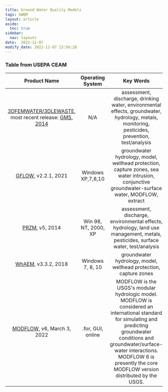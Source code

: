 ```yaml
---
title: Ground Water Quality Models 
tags: GWQM
layout: article
aside:
  toc: true
sidebar:
  nav: layouts
date:  2022-11-07
modify_date: 2022-11-07 13:56:28
---
```


### Table from USEPA CEAM

Product Name|Operating System|Key Words|Maintained By
:-:|:-:|:-:|:-:
[3DFEMWATER/3DLEWASTE](https://www.epa.gov/ceam/3dfemwater3dlewaste), most recent release: [GMS, 2014][GMS]|N/A|assessment, discharge, drinking water, environmental effects, groundwater, hydrology, metals, monitoring, pesticides, prevention, test/analysis|CEAM
[GFLOW](https://www.epa.gov/ceam/gflow-groundwater-flow-analytic-element-model), v2.2.1, 2021|Windows XP,7,8,10|groundwater hydrology, model, wellhead protection, capture zones, sea water intrusion, conjunctive groundwater-surface water, MODFLOW, extract|CEAM
[PRZM](https://www.epa.gov/ceam/przm-version-index), v5, 2014|Win 98, NT, 2000, XP|assessment, discharge, environmental effects, hydrology, land use management, metals, pesticides, surface water, test/analysis|CEAM
[WhAEM](https://www.epa.gov/ceam/wellhead-analytic-element-model-whaem), v3.3.2, 2018|Windows 7,  8, 10|groundwater hydrology, model, wellhead protection, capture zones|CEAM
[MODFLOW](https://www.usgs.gov/mission-areas/water-resources/science/modflow-and-related-programs), v6, March 3, 2022|.for, GUI, online|MODFLOW is the USGS's modular hydrologic model. MODFLOW is considered an international standard for simulating and predicting groundwater conditions and groundwater/surface-water interactions. MODFLOW 6 is presently the core MODFLOW version distributed by the USGS.|USGS

[GMS]: <https://www.erdc.usace.army.mil/Media/Fact-Sheets/Fact-Sheet-Article-View/Article/476776/groundwater-modeling-system/> "Groundwater Modeling System, Published Feb. 3, 2014, U.S. Army Engineer Research and Development Center (ERDC)"
[CEAM]: <https://www.epa.gov/ceam> "Environmental Modeling Community of Practice, EPA Center for Exposure Assessment Modeling (CEAM)"